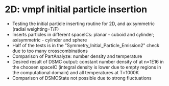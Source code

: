 # 2D: vmpf initial particle insertion
* Testing the initial particle inserting routine for 2D, and axisymmetric (radial weighting=T/F)
* Inserts particles in different spaceICs: planar - cuboid and cylinder; axisymmetric - cylinder and sphere
* Half of the tests is in the "Symmetry_Initial_Particle_Emission2" check due to too many crosscombinations
* Comparison of PartAnalyze: number density and temperature
* Desired result of DSMC output: constant number density of at n=1E16 in the choosen spaceIC (integral density is lower due to empty regions in the computational domain) and all temperatures at T=1000K
* Comparison of DSMCState not possible due to strong fluctuations
